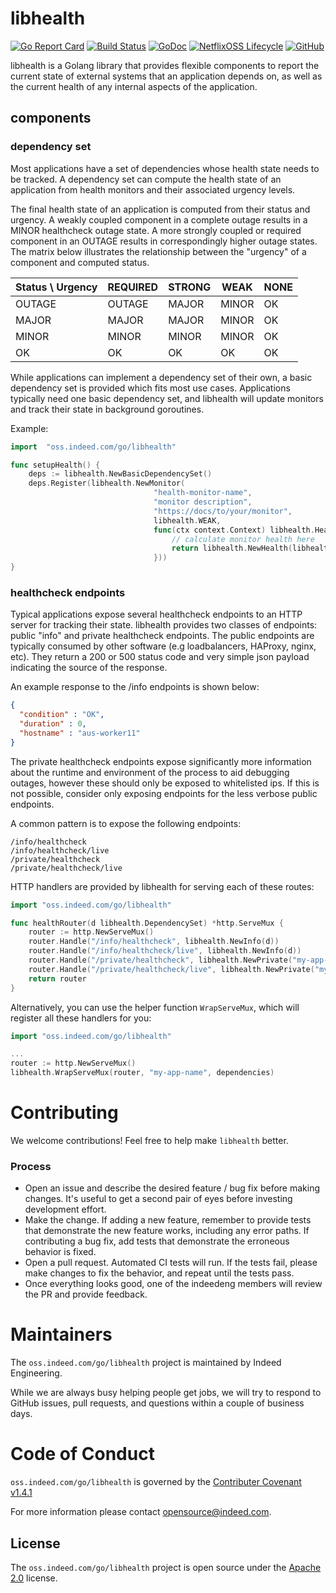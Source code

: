 libhealth
=========
[![Go Report Card](https://goreportcard.com/badge/oss.indeed.com/go/libhealth)](https://goreportcard.com/report/oss.indeed.com/go/libhealth)
[![Build Status](https://travis-ci.com/indeedeng/libhealth.svg?branch=master)](https://travis-ci.com/indeedeng/libhealth)
[![GoDoc](https://godoc.org/oss.indeed.com/go/libhealth?status.svg)](https://godoc.org/oss.indeed.com/go/libhealth)
[![NetflixOSS Lifecycle](https://img.shields.io/osslifecycle/indeedeng/libhealth.svg)](OSSMETADATA)
[![GitHub](https://img.shields.io/github/license/indeedeng/libhealth.svg)](LICENSE)

libhealth is a Golang library that provides flexible components to report the current state of external systems
that an application depends on, as well as the current health of any internal aspects of the application.

## components
### dependency set
Most applications have a set of dependencies whose health state needs to be tracked. A dependency set can
compute the health state of an application from health monitors and their associated urgency levels.

The final health state of an application is computed from their status and urgency. A weakly coupled component
in a complete outage results in a MINOR healthcheck outage state. A more strongly coupled or required
component in an OUTAGE results in correspondingly higher outage states. The matrix below illustrates
the relationship between the "urgency" of a component and computed status.

| Status \ Urgency | REQUIRED | STRONG | WEAK   | NONE |
| ---------------- | -------- | ------ | ------ | ---- |
| OUTAGE           | OUTAGE   | MAJOR  | MINOR  | OK   |
| MAJOR            | MAJOR    | MAJOR  | MINOR  | OK   |
| MINOR            | MINOR    | MINOR  | MINOR  | OK   |
| OK               | OK       | OK     | OK     | OK   |


While applications can implement a dependency set of their own, a basic dependency set is provided which fits
most use cases. Applications typically need one basic dependency set, and libhealth will update monitors
and track their state in background goroutines.

Example:
```go
import 	"oss.indeed.com/go/libhealth"

func setupHealth() {
	deps := libhealth.NewBasicDependencySet()
	deps.Register(libhealth.NewMonitor(
                                "health-monitor-name",
                                "monitor description",
                                "https://docs/to/your/monitor",
                                libhealth.WEAK,
                                func(ctx context.Context) libhealth.Health {
                                    // calculate monitor health here
                                    return libhealth.NewHealth(libhealth.OK, "everything is fine")
                                }))
}
```

### healthcheck endpoints
Typical applications expose several healthcheck endpoints to an HTTP server for tracking their state.
libhealth provides two classes of endpoints: public "info" and private healthcheck endpoints. The
public endpoints are typically consumed by other software (e.g loadbalancers, HAProxy, nginx, etc).
They return a 200 or 500 status code and very simple json payload indicating the source of the response.

An example response to the /info endpoints is shown below:
```json
{
  "condition" : "OK",
  "duration" : 0,
  "hostname" : "aus-worker11"
}
```

The private healthcheck endpoints expose significantly more information about the runtime and environment
of the process to aid debugging outages, however these should only be exposed to whitelisted ips.
If this is not possible, consider only exposing endpoints for the less verbose public endpoints.

A common pattern is to expose the following endpoints:
```
/info/healthcheck
/info/healthcheck/live
/private/healthcheck
/private/healthcheck/live
```

HTTP handlers are provided by libhealth for serving each of these routes:
```go
import "oss.indeed.com/go/libhealth"

func healthRouter(d libhealth.DependencySet) *http.ServeMux {
	router := http.NewServeMux()
	router.Handle("/info/healthcheck", libhealth.NewInfo(d))
	router.Handle("/info/healthcheck/live", libhealth.NewInfo(d))
	router.Handle("/private/healthcheck", libhealth.NewPrivate("my-app-name", d))
	router.Handle("/private/healthcheck/live", libhealth.NewPrivate("my-app-name", d))
	return router
}
```

Alternatively, you can use the helper function `WrapServeMux`, which will register all these handlers for you:
```go
import "oss.indeed.com/go/libhealth"

...
router := http.NewServeMux()
libhealth.WrapServeMux(router, "my-app-name", dependencies)
```

# Contributing

We welcome contributions! Feel free to help make `libhealth` better.

### Process

- Open an issue and describe the desired feature / bug fix before making
changes. It's useful to get a second pair of eyes before investing development
effort.
- Make the change. If adding a new feature, remember to provide tests that
demonstrate the new feature works, including any error paths. If contributing
a bug fix, add tests that demonstrate the erroneous behavior is fixed.
- Open a pull request. Automated CI tests will run. If the tests fail, please
make changes to fix the behavior, and repeat until the tests pass.
- Once everything looks good, one of the indeedeng members will review the
PR and provide feedback.

# Maintainers

The `oss.indeed.com/go/libhealth` project is maintained by Indeed Engineering.

While we are always busy helping people get jobs, we will try to respond to
GitHub issues, pull requests, and questions within a couple of business days.

# Code of Conduct

`oss.indeed.com/go/libhealth` is governed by the [Contributer Covenant v1.4.1](CODE_OF_CONDUCT.md)

For more information please contact opensource@indeed.com.

## License

The `oss.indeed.com/go/libhealth` project is open source under the [Apache 2.0](LICENSE) license.
